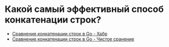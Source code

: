 # Какой самый эффективный способ конкатенации строк?

- [Сравнение конкатенации строк в Go - Хабр](https://habr.com/ru/post/417479/)
- [Сравнение конкатенации строк в Go - Чистое сранение](https://go-review.googlesource.com/c/go/+/123256)